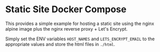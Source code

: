 # Static Site Docker Compose
This provides a simple example for hosting a static site
using the nginx alpine image plus the nginx reverse
proxy + Let's Encrypt.

Simply set the ENV variables `HOST_NAMES` and `LETS_ENCRYPT_EMAIL` to
the appropriate values and store the html files in `./html`.
